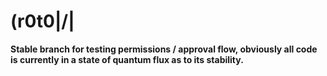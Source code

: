 # (r0t0|/|

**Stable branch for testing permissions / approval flow, obviously all code is currently in a state of quantum flux as to its stability.**
